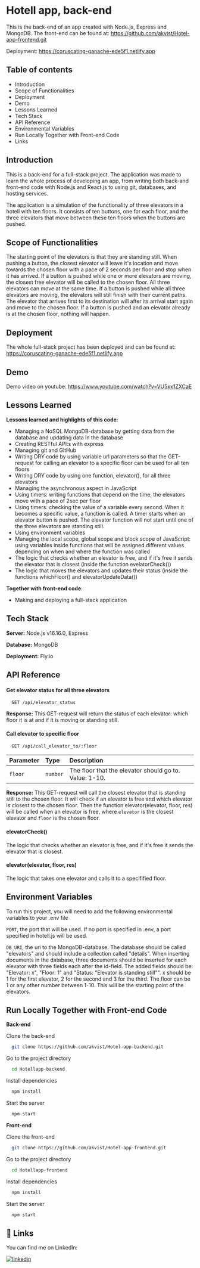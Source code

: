 # Hotell app, back-end

This is the back-end of an app created with Node.js, Express and MongoDB.
The front-end can be found at: https://github.com/akvist/Hotel-app-frontend.git

Deployment: https://coruscating-ganache-ede5f1.netlify.app

## Table of contents

- Introduction
- Scope of Functionalities
- Deployment
- Demo
- Lessons Learned
- Tech Stack
- API Reference
- Environmental Variables
- Run Locally Together with Front-end Code
- Links

## Introduction

This is a back-end for a full-stack project. The application was made to learn the whole process of developing an app,
from writing both back-and front-end code with Node.js and React.js to using git, databases, and hosting services.

The application is a simulation of the functionality of three elevators in a hotell with ten floors. It consists of ten buttons, one for each floor, and the three elevators that move between
these ten floors when the buttons are pushed.

## Scope of Functionalities

The starting point of the elevators is that they are standing still. When pushing a button,
the closest elevator will leave it's location and move towards the chosen floor with a pace
of 2 seconds per floor and stop when it has arrived. If a button is pushed while one or more elevators
are moving, the closest free elevator will be called to the chosen floor. All three elevators
can move at the same time. If a button is pushed while all three elevators are moving, the
elevators will still finish with their current paths. The elevator that arrives first to its
destination will after its arrival start again and move to the chosen floor. If a button is pushed and an elevator already is at the chosen floor, nothing will happen.

## Deployment

The whole full-stack project has been deployed and can be found at: https://coruscating-ganache-ede5f1.netlify.app

## Demo

Demo video on youtube: https://www.youtube.com/watch?v=VU5xx1ZXCaE

## Lessons Learned

**Lessons learned and highlights of this code**:

- Managing a NoSQL MongoDB-database by getting data from the database and updating data in the database
- Creating RESTful API:s with express
- Managing git and GitHub
- Writing DRY code by using variable url parameters so that the GET-request for calling an elevator to a specific floor can be used for all ten floors
- Writing DRY code by using one function, elevator(), for all three elevators
- Managing the asynchronous aspect in JavaScript
- Using timers: writing functions that depend on the time, the elevators move with a pace of 2sec per floor
- Using timers: checking the value of a variable every second. When it becomes a specific value, a function is called. A timer starts when an elevator button is pushed. The elevator function will not start until one of the three elevators are standing still.
- Using environment variables
- Managing the local scope, global scope and block scope of JavaScript: using variables inside functions that will be assigned different values depending on when and where the function was called
- The logic that checks whether an elevator is free, and if it's free it sends the elevator that is closest (inside the function evelatorCheck())
- The logic that moves the elevators and updates their status (inside the functions whichFloor() and elevatorUpdateData())

**Together with front-end code**:

- Making and deploying a full-stack application

## Tech Stack

**Server:** Node.js v16.16.0, Express

**Database:** MongoDB

**Deployment:** Fly.io

## API Reference

#### Get elevator status for all three elevators

```http
  GET /api/elevator_status
```

**Response:** This GET-request will return the status of each elevator: which floor it is at and if it is moving or standing still.

#### Call elevator to specific floor

```http
  GET /api/call_elevator_to/:floor
```

| Parameter | Type     | Description                                            |
| :-------- | :------- | :----------------------------------------------------- |
| `floor`   | `number` | The floor that the elevator should go to. Value: 1-10. |

**Response:** This GET-request will call the closest elevator that is standing still to the chosen floor. It will check if an elevator is free and which elevator is closest to the chosen floor. Then the function elevator(elevator, floor, res) will be called when an elevator is free, where `elevator` is the closest elevator and `floor` is the chosen floor.

#### elevatorCheck()

The logic that checks whether an elevator is free, and if it's free it sends the elevator that is closest.

#### elevator(elevator, floor, res)

The logic that takes one elevator and calls it to a specifified floor.

## Environment Variables

To run this project, you will need to add the following environmental variables to your .env file

`PORT`, the port that will be used. If no port is specified in .env, a port specified in hotell.js will be used.

`DB_URI`, the uri to the MongoDB-database. The database should be called "elevators" and should include a collection
called "details". When inserting documents in the database, three documents should be
inserted for each elevator with three fields each after the id-field. The added fields should be:
"Elevator: x", "Floor: 1" and "Status: "Elevator is standing still"". x should be 1 for the first elevator,
2 for the second and 3 for the third. The floor can be 1 or any other number between 1-10. This will be the
starting point of the elevators.

## Run Locally Together with Front-end Code

**Back-end**

Clone the back-end

```bash
  git clone https://github.com/akvist/Hotel-app-backend.git
```

Go to the project directory

```bash
  cd Hotellapp-backend
```

Install dependencies

```bash
  npm install
```

Start the server

```bash
  npm start
```

**Front-end**

Clone the front-end

```bash
  git clone https://github.com/akvist/Hotel-app-frontend.git
```

Go to the project directory

```bash
  cd Hotellapp-frontend
```

Install dependencies

```bash
  npm install
```

Start the server

```bash
  npm start
```

## 🔗 Links

You can find me on LinkedIn:

[![linkedin](https://img.shields.io/badge/linkedin-0A66C2?style=for-the-badge&logo=linkedin&logoColor=white)](https://www.linkedin.com/in/amira-kvist-7a5083187/)
